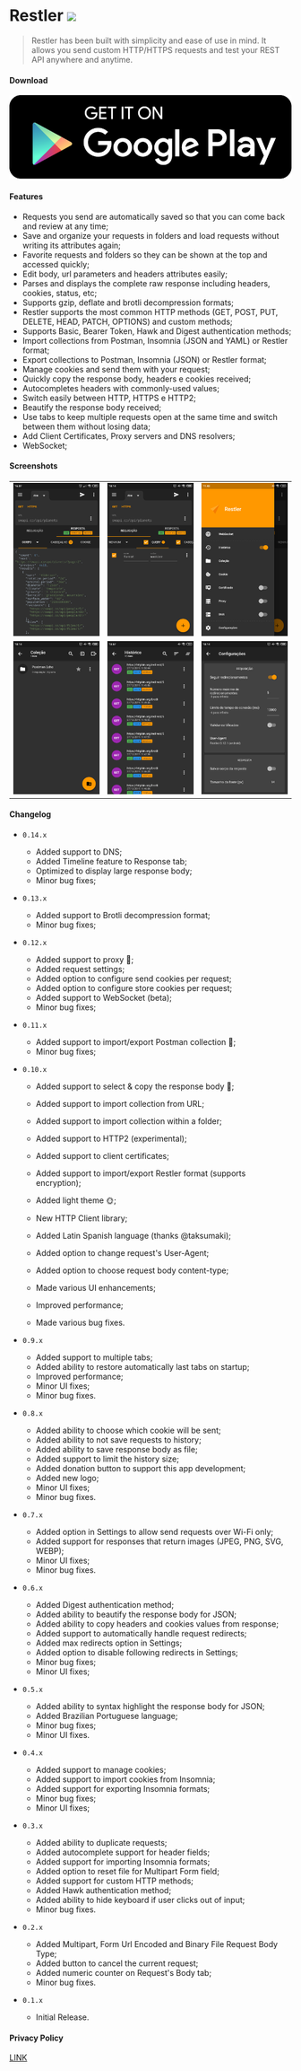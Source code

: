 # Restler ![](https://img.shields.io/badge/version-0.14.8-green.svg)

> Restler has been built with simplicity and ease of use in mind. It allows you send custom HTTP/HTTPS requests and test your REST API anywhere and anytime.

#### Download

[![](img/google-play.png)](https://play.google.com/store/apps/details?id=br.tiagohm.restler)

#### Features

 * Requests you send are automatically saved so that you can come back and review at any time;
 * Save and organize your requests in folders and load requests without writing its attributes again;
 * Favorite requests and folders so they can be shown at the top and accessed quickly;
 * Edit body, url parameters and headers attributes easily;
 * Parses and displays the complete raw response including headers, cookies, status, etc;
 * Supports gzip, deflate and brotli decompression formats;
 * Restler supports the most common HTTP methods (GET, POST, PUT, DELETE, HEAD, PATCH, OPTIONS) and custom methods;
 * Supports Basic, Bearer Token, Hawk and Digest authentication methods;
 * Import collections from Postman, Insomnia (JSON and YAML) or Restler format;
 * Export collections to Postman, Insomnia (JSON) or Restler format;
 * Manage cookies and send them with your request;
 * Quickly copy the response body, headers e cookies received;
 * Autocompletes headers with commonly-used values;
 * Switch easily between HTTP, HTTPS e HTTP2;
 * Beautify the response body received;
 * Use tabs to keep multiple requests open at the same time and switch between them without losing data;
 * Add Client Certificates, Proxy servers and DNS resolvers;
 * WebSocket;

#### Screenshots

|                 |                 |                 |
| --------------- | --------------- | --------------- |
| ![](img/01.png) | ![](img/02.png) | ![](img/03.png) |
| ![](img/04.png) | ![](img/05.png) | ![](img/06.png) |

#### Changelog

* `0.14.x`
  * Added support to DNS;
  * Added Timeline feature to Response tab;
  * Optimized to display large response body;
  * Minor bug fixes;
* `0.13.x`
  * Added support to Brotli decompression format;
  * Minor bug fixes;

* `0.12.x`
  * Added support to proxy 🎉;
  * Added request settings;
  * Added option to configure send cookies per request;
  * Added option to configure store cookies per request;
  * Added support to WebSocket (beta);
  * Minor bug fixes;

* `0.11.x`
  * Added support to import/export Postman collection 🎉;
  * Minor bug fixes;

* `0.10.x`
  
  * Added support to select & copy the response body 🎉;
  * Added support to import collection from URL;
  
  * Added support to import collection within a folder;
  * Added support to HTTP2 (experimental);
  * Added support to client certificates;
  * Added support to import/export Restler format (supports encryption);
  * Added light theme 🌞;
  * New HTTP Client library;
  * Added Latin Spanish language (thanks @taksumaki);
  * Added option to change request's User-Agent;
  * Added option to choose request body content-type;
  * Made various UI enhancements;
  * Improved performance;
  * Made various bug fixes.
* `0.9.x`
  * Added support to multiple tabs;
  * Added ability to restore automatically last tabs on startup;
  * Improved performance;
  * Minor UI fixes;
  * Minor bug fixes.

* `0.8.x`
  * Added ability to choose which cookie will be sent;
  * Added ability to not save requests to history;
  * Added ability to save response body as file;
  * Added support to limit the history size;
  * Added donation button to support this app development;
  * Added new logo;
  * Minor UI fixes;
  * Minor bug fixes.

* `0.7.x`
  * Added option in Settings to allow send requests over Wi-Fi only;
  * Added support for responses that return images (JPEG, PNG, SVG, WEBP);
  * Minor UI fixes;
  * Minor bug fixes.

* `0.6.x`
  * Added Digest authentication method;
  * Added ability to beautify the response body for JSON;
  * Added ability to copy headers and cookies values from response;
  * Added support to automatically handle request redirects;
  * Added max redirects option in Settings;
  * Added option to disable following redirects in Settings;
  * Minor bug fixes;
  * Minor UI fixes;

* `0.5.x`
  * Added ability to syntax highlight the response body for JSON;
  * Added Brazilian Portuguese language;
  * Minor bug fixes;
  * Minor UI fixes.

* `0.4.x`
  - Added support to manage cookies;
  - Added support to import cookies from Insomnia;
  - Added support for exporting Insomnia formats;
  - Minor bug fixes;
  - Minor UI fixes;

* `0.3.x`
  - Added ability to duplicate requests;
  - Added autocomplete support for header fields;
  - Added support for importing Insomnia formats;
  - Added option to reset file for Multipart Form field;
  - Added support for custom HTTP methods;
  - Added Hawk authentication method;
  - Added ability to hide keyboard if user clicks out of input;
  - Minor bug fixes.

* `0.2.x`
  - Added Multipart, Form Url Encoded and Binary File Request Body Type;
  - Added button to cancel the current request;
  - Added numeric counter on Request's Body tab;
  - Minor bug fixes.

* `0.1.x`
  
  * Initial Release.

#### Privacy Policy

[LINK](http://restler.tiagohm.xyz/privacy-policy.html)
